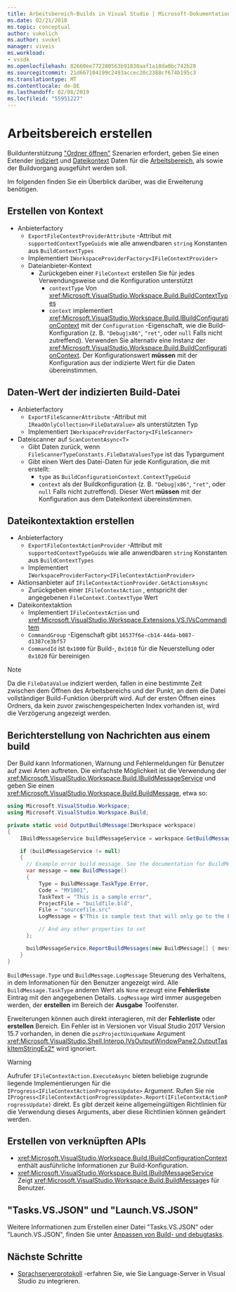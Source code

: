 ```yaml
---
title: Arbeitsbereich-Builds in Visual Studio | Microsoft-Dokumentation
ms.date: 02/21/2018
ms.topic: conceptual
author: vukelich
ms.author: svukel
manager: viveis
ms.workload:
- vssdk
ms.openlocfilehash: 82660ee772280563b91830aaf1a18da0bc742b28
ms.sourcegitcommit: 21d667104199c2493accec20c2388cf674b195c3
ms.translationtype: MT
ms.contentlocale: de-DE
ms.lasthandoff: 02/08/2019
ms.locfileid: "55951227"
---
```

# <a name="workspace-build"></a>Arbeitsbereich erstellen

Buildunterstützung ["Ordner öffnen"](../ide/develop-code-in-visual-studio-without-projects-or-solutions.md) Szenarien erfordert, geben Sie einen Extender [indiziert](workspace-indexing.md) und [Dateikontext](workspace-file-contexts.md) Daten für die [Arbeitsbereich](workspaces.md), als sowie der Buildvorgang ausgeführt werden soll.

Im folgenden finden Sie ein Überblick darüber, was die Erweiterung benötigen.

## <a name="build-file-context"></a>Erstellen von Kontext

- Anbieterfactory
  - `ExportFileContextProviderAttribute` -Attribut mit `supportedContextTypeGuids` wie alle anwendbaren `string` Konstanten aus `BuildContextTypes`
  - Implementiert `IWorkspaceProviderFactory<IFileContextProvider>`
  - Dateianbieter-Kontext
    - Zurückgeben einer `FileContext` erstellen Sie für jedes Verwendungsweise und die Konfiguration unterstützt
      - `contextType` Von <xref:Microsoft.VisualStudio.Workspace.Build.BuildContextTypes>
      - `context` implementiert <xref:Microsoft.VisualStudio.Workspace.Build.IBuildConfigurationContext> mit der `Configuration` -Eigenschaft, wie die Build-Konfiguration (z. B. `"Debug|x86"`, `"ret"`, oder `null` Falls nicht zutreffend). Verwenden Sie alternativ eine Instanz der <xref:Microsoft.VisualStudio.Workspace.Build.BuildConfigurationContext>. Der Konfigurationswert **müssen** mit der Konfiguration aus der indizierte Wert für die Daten übereinstimmen.

## <a name="indexed-build-file-data-value"></a>Daten-Wert der indizierten Build-Datei

- Anbieterfactory
  - `ExportFileScannerAttribute` -Attribut mit `IReadOnlyCollection<FileDataValue>` als unterstützten Typ
  - Implementiert `IWorkspaceProviderFactory<IFileScanner>`
- Dateiscanner auf `ScanContentAsync<T>`
  - Gibt Daten zurück, wenn `FileScannerTypeConstants.FileDataValuesType` ist das Typargument
  - Gibt einen Wert des Datei-Daten für jede Konfiguration, die mit erstellt:
    - `type` as `BuildConfigurationContext.ContextTypeGuid`
    - `context` als der Buildkonfiguration (z. B. `"Debug|x86"`, `"ret"`, oder `null` Falls nicht zutreffend). Dieser Wert **müssen** mit der Konfiguration aus dem Dateikontext übereinstimmen.

## <a name="build-file-context-action"></a>Dateikontextaktion erstellen

- Anbieterfactory
  - `ExportFileContextActionProvider` -Attribut mit `supportedContextTypeGuids` wie alle anwendbaren `string` Konstanten aus `BuildContextTypes`
  - Implementiert `IWorkspaceProviderFactory<IFileContextActionProvider>`
- Aktionsanbieter auf `IFileContextActionProvider.GetActionsAsync`
  - Zurückgeben einer `IFileContextAction` , entspricht der angegebenen `FileContext.ContextType` Wert
- Dateikontextaktion
  - Implementiert `IFileContextAction` und <xref:Microsoft.VisualStudio.Workspace.Extensions.VS.IVsCommandItem>
  - `CommandGroup` -Eigenschaft gibt `16537f6e-cb14-44da-b087-d1387ce3bf57`
  - `CommandId` ist `0x1000` für Build-, `0x1010` für die Neuerstellung oder `0x1020` für bereinigen

>[!NOTE]
>Da die `FileDataValue` indiziert werden, fallen in eine bestimmte Zeit zwischen dem Öffnen des Arbeitsbereichs und der Punkt, an dem die Datei vollständiger Build-Funktion überprüft wird. Auf der ersten Öffnen eines Ordners, da kein zuvor zwischengespeicherten Index vorhanden ist, wird die Verzögerung angezeigt werden.

## <a name="reporting-messages-from-a-build"></a>Berichterstellung von Nachrichten aus einem build

Der Build kann Informationen, Warnung und Fehlermeldungen für Benutzer auf zwei Arten auftreten. Die einfachste Möglichkeit ist die Verwendung der <xref:Microsoft.VisualStudio.Workspace.Build.IBuildMessageService> und geben Sie einen <xref:Microsoft.VisualStudio.Workspace.Build.BuildMessage>, etwa so:

```csharp
using Microsoft.VisualStudio.Workspace;
using Microsoft.VisualStudio.Workspace.Build;

private static void OutputBuildMessage(IWorkspace workspace)
{
    IBuildMessageService buildMessageService = workspace.GetBuildMessageService();

    if (buildMessageService != null)
    {
      // Example error build message. See the documentation for BuildMessage for more information.
      var message = new BuildMessage()
      {
          Type = BuildMessage.TaskType.Error,
          Code = "MY1001",
          TaskText = "This is a sample error",
          ProjectFile = "buildfile.bld",
          File = "sourcefile.src"
          LogMessage = $"This is sample text that will only go to the Build output window pane.\n"

          // And any other properties to set
      };

      buildMessageService.ReportBuildMessages(new BuildMessage[] { message });
    }
}
```

`BuildMessage.Type` und `BuildMessage.LogMessage` Steuerung des Verhaltens, in dem Informationen für den Benutzer angezeigt wird. Alle `BuildMessage.TaskType` anderen Wert als `None` erzeugt eine **Fehlerliste** Eintrag mit den angegebenen Details. `LogMessage` wird immer ausgegeben werden, der **erstellen** im Bereich der **Ausgabe** Toolfenster.

Erweiterungen können auch direkt interagieren, mit der **Fehlerliste** oder **erstellen** Bereich. Ein Fehler ist in Versionen vor Visual Studio 2017 Version 15.7 vorhanden, in denen die `pszProjectUniqueName` Argument <xref:Microsoft.VisualStudio.Shell.Interop.IVsOutputWindowPane2.OutputTaskItemStringEx2*> wird ignoriert.

>[!WARNING]
>Aufrufer `IFileContextAction.ExecuteAsync` bieten beliebige zugrunde liegende Implementierungen für die `IProgress<IFileContextActionProgressUpdate>` Argument. Rufen Sie nie `IProgress<IFileContextActionProgressUpdate>.Report(IFileContextActionProgressUpdate)` direkt. Es gibt derzeit keine allgemeingültigen Richtlinien für die Verwendung dieses Arguments, aber diese Richtlinien können geändert werden.

## <a name="build-related-apis"></a>Erstellen von verknüpften APIs

- <xref:Microsoft.VisualStudio.Workspace.Build.IBuildConfigurationContext> enthält ausführliche Informationen zur Build-Konfiguration.
- <xref:Microsoft.VisualStudio.Workspace.Build.IBuildMessageService> Zeigt <xref:Microsoft.VisualStudio.Workspace.Build.BuildMessage>s für Benutzer.

## <a name="tasksvsjson-and-launchvsjson"></a>"Tasks.VS.JSON" und "Launch.VS.JSON"

Weitere Informationen zum Erstellen einer Datei "Tasks.VS.JSON" oder "Launch.VS.JSON", finden Sie unter [Anpassen von Build- und debugtasks](../ide/customize-build-and-debug-tasks-in-visual-studio.md).

## <a name="next-steps"></a>Nächste Schritte

* [Sprachserverprotokoll](language-server-protocol.md) -erfahren Sie, wie Sie Language-Server in Visual Studio zu integrieren.